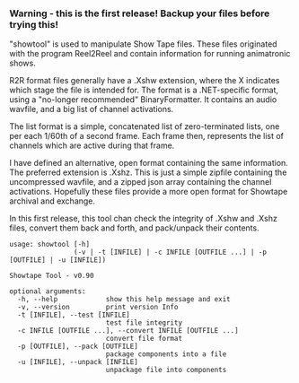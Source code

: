 
### Warning - this is the first release!  Backup your files before trying this!

"showtool" is used to manipulate Show Tape files. These files originated with the program Reel2Reel and contain information for running animatronic shows.

R2R format files generally have a .Xshw extension, where the X indicates which stage the file is intended for.  The format is a .NET-specific format, using a "no-longer recommended" BinaryFormatter.  It contains an audio wavfile, and a big list of channel activations. 

The list format is a simple, concatenated list of zero-terminated lists, one per each 1/60th of a second frame.  Each frame then, represents the list of channels which are active during that frame.

I have defined an alternative, open format containing the same information.  The preferred extension is .Xshz. This is just a simple zipfile containing the uncompressed wavfile, and a zipped json array containing the channel activations.  Hopefully these files provide a more open format for Showtape archival and exchange.

In this first release, this tool chan check the integrity of .Xshw and .Xshz files, convert them back and forth, and pack/unpack their contents.

```
usage: showtool [-h]
                (-v | -t [INFILE] | -c INFILE [OUTFILE ...] | -p [OUTFILE] | -u [INFILE])

Showtape Tool - v0.90

optional arguments:
  -h, --help            show this help message and exit
  -v, --version         print version Info
  -t [INFILE], --test [INFILE]
                        test file integrity
  -c INFILE [OUTFILE ...], --convert INFILE [OUTFILE ...]
                        convert file format
  -p [OUTFILE], --pack [OUTFILE]
                        package components into a file
  -u [INFILE], --unpack [INFILE]
                        unpackage file into components

```
